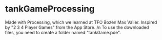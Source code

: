 # tankGameProcessing
Made with Processing, which we learned at TFO Bozen Max Valier.
Inspired by "2 3 4 Player Games" from the App Store. /n
To use the downloaded files, you need to create a folder named "tankGame.pde".
